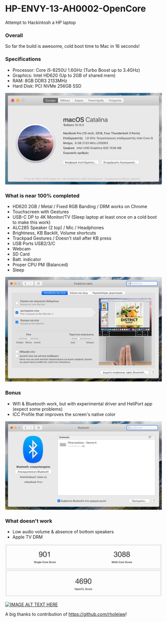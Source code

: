 # HP-ENVY-13-AH0002-OpenCore
Attempt to Hackintosh a HP laptop

### Overall
So far the build is awesome, cold boot time to Mac in 16 seconds!

### Specifications

* Processor: Core i5-8250U 1.6GHz (Turbo Boost up to 3.4GHz)
* Graphics: Intel HD620 (Up to 2GB of shared mem)
* RAM: 8GB DDR3 2133MHz
* Hard Disk: PCI NVMe 256GB SSD

![About](https://raw.githubusercontent.com/dkoluris/HP-ENVY-13-AH0002-OpenCore/master/Screenshots/About.jpg)

### What is near 100% completed

* HD620 2GB / Metal / Fixed RGB Banding / DRM works on Chrome
* Touchscreen with Gestures
* USB-C DP to 4K Monitor/TV (Sleep laptop at least once on a cold boot to make this work)
* ALC285 Speaker (2 top) / Mic / Headphones
* Brightness, KB Backlit, Volume shortcuts
* Trackpad Gestures / Doesn't stall after KB press
* USB Ports USB2/3/C
* Webcam
* SD Card
* Batt. indicator
* Proper CPU PM (Balanced)
* Sleep

![Trackpad](https://raw.githubusercontent.com/dkoluris/HP-ENVY-13-AH0002-OpenCore/master/Screenshots/Trackpad.jpg)

### Bonus
* Wifi & Bluetooth work, but with experimental driver and HeliPort app (expect some problems)
* ICC Profile that improves the screen's native color

![Bluetooth](https://raw.githubusercontent.com/dkoluris/HP-ENVY-13-AH0002-OpenCore/master/Screenshots/Bluetooth.jpg)

### What doesn't work
* Low audio volume & absence of bottom speakers
* Apple TV DRM

![Geekbench](https://raw.githubusercontent.com/dkoluris/HP-ENVY-13-AH0002-OpenCore/master/Screenshots/Scores.jpg)

[![IMAGE ALT TEXT HERE](https://img.youtube.com/vi/ErfofIAxkd4/0.jpg)](https://www.youtube.com/watch?v=ErfofIAxkd4)

A big thanks to contribution of https://github.com/rholelaw!
